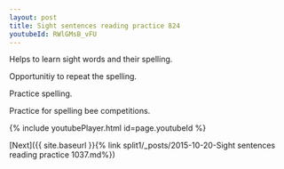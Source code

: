 ```yaml
---
layout: post
title: Sight sentences reading practice 824
youtubeId: RWlGMsB_vFU
---
```

 
 
Helps to learn sight words and their spelling.

Opportunitiy to repeat the spelling. 

Practice spelling. 
 
Practice for spelling bee competitions. 
 
{% include youtubePlayer.html id=page.youtubeId %}
 
 

[Next]({{ site.baseurl }}{% link  split1/_posts/2015-10-20-Sight sentences reading practice 1037.md%})
 
